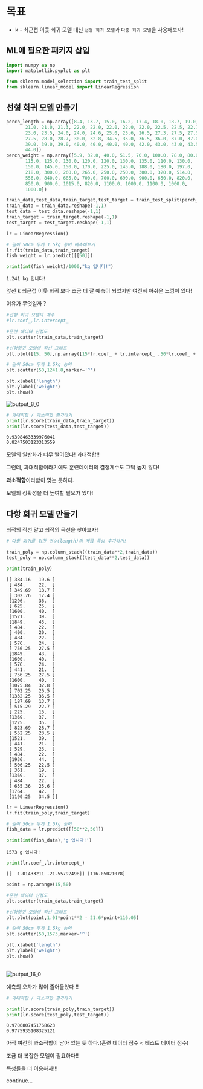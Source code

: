 # 목표
* k - 최근접 이웃 회귀 모델 대신 `선형 회귀 모델`과 `다중 회귀 모델`을 사용해보자!

## ML에 필요한 패키지 삽입


```python
import numpy as np
import matplotlib.pyplot as plt

from sklearn.model_selection import train_test_split
from sklearn.linear_model import LinearRegression
```

## 선형 회귀 모델 만들기


```python
perch_length = np.array([8.4, 13.7, 15.0, 16.2, 17.4, 18.0, 18.7, 19.0, 19.6, 20.0, 21.0,
       21.0, 21.0, 21.3, 22.0, 22.0, 22.0, 22.0, 22.0, 22.5, 22.5, 22.7,
       23.0, 23.5, 24.0, 24.0, 24.6, 25.0, 25.6, 26.5, 27.3, 27.5, 27.5,
       27.5, 28.0, 28.7, 30.0, 32.8, 34.5, 35.0, 36.5, 36.0, 37.0, 37.0,
       39.0, 39.0, 39.0, 40.0, 40.0, 40.0, 40.0, 42.0, 43.0, 43.0, 43.5,
       44.0])
perch_weight = np.array([5.9, 32.0, 40.0, 51.5, 70.0, 100.0, 78.0, 80.0, 85.0, 85.0, 110.0,
       115.0, 125.0, 130.0, 120.0, 120.0, 130.0, 135.0, 110.0, 130.0,
       150.0, 145.0, 150.0, 170.0, 225.0, 145.0, 188.0, 180.0, 197.0,
       218.0, 300.0, 260.0, 265.0, 250.0, 250.0, 300.0, 320.0, 514.0,
       556.0, 840.0, 685.0, 700.0, 700.0, 690.0, 900.0, 650.0, 820.0,
       850.0, 900.0, 1015.0, 820.0, 1100.0, 1000.0, 1100.0, 1000.0,
       1000.0])
```


```python
train_data,test_data,train_target,test_target = train_test_split(perch_length,perch_weight,random_state=42)
train_data = train_data.reshape(-1,1)
test_data = test_data.reshape(-1,1)
train_target = train_target.reshape(-1,1)
test_target = test_target.reshape(-1,1)
```


```python
lr = LinearRegression()

# 길이 50cm 무게 1.5kg 농어 예측해보기
lr.fit(train_data,train_target)
fish_weight = lr.predict([[50]])

print(int(fish_weight)/1000,"kg 입니다!")
```

    1.241 kg 입니다!


앞선 k 최근접 이웃 회귀 보다 조금 더 잘 예측이 되었지만 여전히 아쉬운 느낌이 있다!

이유가 무엇일까 ?


```python
#선형 회귀 모델의 계수
#lr.coef_,lr.intercept_

#훈련 데이터 산점도
plt.scatter(train_data,train_target)

#선형회귀 모델의 직선 그래프
plt.plot([15, 50],np.array([15*lr.coef_ + lr.intercept_ ,50*lr.coef_ + lr.intercept_]).reshape(2,1),color = 'red')

# 길이 50cm 무게 1.5kg 농어
plt.scatter(50,1241.8,marker='^')

plt.xlabel('length')
plt.ylabel('weight')
plt.show()
```


  ![output_8_0](https://user-images.githubusercontent.com/97498405/157861790-be6ac794-d889-472c-a083-f277c59bdb17.png)
    



```python
# 과대적합 / 과소적합 평가하기
print(lr.score(train_data,train_target))
print(lr.score(test_data,test_target))
```

    0.9398463339976041
    0.8247503123313559


모델의 일반화가 너무 떨어졌다!
과대적합!!

그런데, 과대적합이라기에도 훈련데이터의 결정계수도 그닥 높지 않다!

**과소적합**이라함이 맞는 듯하다.

모델의 정확성을 더 높여할 필요가 있다!

## 다항 회귀 모델 만들기

최적의 직선 말고 최적의 곡선을 찾아보자!


```python
# 다항 회귀를 위한 변수(length)의 제곱 특성 추가하기!

train_poly = np.column_stack((train_data**2,train_data))
test_poly = np.column_stack((test_data**2,test_data))

print(train_poly)
```

    [[ 384.16   19.6 ]
     [ 484.     22.  ]
     [ 349.69   18.7 ]
     [ 302.76   17.4 ]
     [1296.     36.  ]
     [ 625.     25.  ]
     [1600.     40.  ]
     [1521.     39.  ]
     [1849.     43.  ]
     [ 484.     22.  ]
     [ 400.     20.  ]
     [ 484.     22.  ]
     [ 576.     24.  ]
     [ 756.25   27.5 ]
     [1849.     43.  ]
     [1600.     40.  ]
     [ 576.     24.  ]
     [ 441.     21.  ]
     [ 756.25   27.5 ]
     [1600.     40.  ]
     [1075.84   32.8 ]
     [ 702.25   26.5 ]
     [1332.25   36.5 ]
     [ 187.69   13.7 ]
     [ 515.29   22.7 ]
     [ 225.     15.  ]
     [1369.     37.  ]
     [1225.     35.  ]
     [ 823.69   28.7 ]
     [ 552.25   23.5 ]
     [1521.     39.  ]
     [ 441.     21.  ]
     [ 529.     23.  ]
     [ 484.     22.  ]
     [1936.     44.  ]
     [ 506.25   22.5 ]
     [ 361.     19.  ]
     [1369.     37.  ]
     [ 484.     22.  ]
     [ 655.36   25.6 ]
     [1764.     42.  ]
     [1190.25   34.5 ]]



```python
lr = LinearRegression()
lr.fit(train_poly,train_target)

# 길이 50cm 무게 1.5kg 농어
fish_data = lr.predict([[50**2,50]])

print(int(fish_data),'g 입니다!')
```

    1573 g 입니다!



```python
print(lr.coef_,lr.intercept_)
```

    [[  1.01433211 -21.55792498]] [116.05021078]



```python
point = np.arange(15,50)

#훈련 데이터 산점도
plt.scatter(train_data,train_target)

#선형회귀 모델의 직선 그래프
plt.plot(point,1.01*point**2 - 21.6*point+116.05)

# 길이 50cm 무게 1.5kg 농어
plt.scatter(50,1573,marker='^')

plt.xlabel('length')
plt.ylabel('weight')
plt.show()
```


​    
![output_16_0](https://user-images.githubusercontent.com/97498405/157861850-4212c47e-b921-4f2b-93c6-563ac2f5821a.png)
​    


예측의 오차가 많이 줄어들었다 !!


```python
# 과대적합 / 과소적합 평가하기

print(lr.score(train_poly,train_target))
print(lr.score(test_poly,test_target))
```

    0.9706807451768623
    0.9775935108325121


아직 여전히 과소적합이 남아 있는 듯 하다.(훈련 데이터 점수 < 테스트 데이터 점수)

조금 더 복잡한 모델이 필요하다!!

특성들을 더 이용하자!!!

continue...


```python

```
